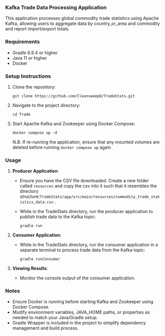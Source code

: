 ### Kafka Trade Data Processing Application

This application processes global commodity trade statistics using Apache Kafka, allowing users to aggregate data by country_or_area and commodity and report import/export totals.

### Requirements

- Gradle 6.9.4 or higher
- Java 11 or higher
- Docker

### Setup Instructions

1. Clone the repository:

   ```
   git clone https://github.com/Cleansweep8/TradeStats.git
   ```

2. Navigate to the project directory:

   ```
   cd Trade
   ```


3. Start Apache Kafka and Zookeeper using Docker Compose:

   ```
   docker compose up -d
   ```
   N.B. If re-running the application, ensure that any mounted volumes are deleted before running `docker compose up` again

### Usage

1. **Producer Application**:

    - Ensure you have the CSV file downloaded. Create a new folder called `resources` and copy the csv into it such that it resembles the directory structure:`TradeStats/app/src/main/resources/commodity_trade_statistics_data.csv` .
   
    - While in the TradeStats directory, run the producer application to publish trade data to the Kafka topic:

      ```
      gradle run
      ```

2. **Consumer Application**:

    - While in the TradeStats directory, run the consumer application in a separate terminal to process trade data from the Kafka topic:

      ```
      gradle runConsumer
      ```

3. **Viewing Results**:

    - Monitor the console output of the consumer application.

### Notes

- Ensure Docker is running before starting Kafka and Zookeeper using Docker Compose.
- Modify environment variables, JAVA_HOME paths, or properties as needed to match your Java/Gradle setup.
- Gradle Wrapper is included in the project to simplify dependency management and build process.
